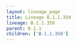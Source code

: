 ```yaml
---
layout: lineage_page
title: Lineage B.1.1.350
lineage: B.1.1.350
parent: B.1.1
children: ['B.1.1.350']
---
```

